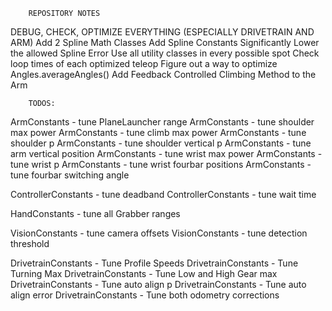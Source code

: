         REPOSITORY NOTES
DEBUG, CHECK, OPTIMIZE EVERYTHING (ESPECIALLY DRIVETRAIN AND ARM)
Add 2 Spline Math Classes
Add Spline Constants
Significantly Lower the allowed Spline Error
Use all utility classes in every possible spot
Check loop times of each optimized teleop
Figure out a way to optimize Angles.averageAngles()
Add Feedback Controlled Climbing Method to the Arm

        TODOS:
ArmConstants - tune PlaneLauncher range
ArmConstants - tune shoulder max power
ArmConstants - tune climb max power
ArmConstants - tune shoulder p
ArmConstants - tune shoulder vertical p
ArmConstants - tune arm vertical position
ArmConstants - tune wrist max power
ArmConstants - tune wrist p
ArmConstants - tune wrist fourbar positions
ArmConstants - tune fourbar switching angle

ControllerConstants - tune deadband
ControllerConstants - tune wait time

HandConstants - tune all Grabber ranges

VisionConstants - tune camera offsets
VisionConstants - tune detection threshold

DrivetrainConstants - Tune Profile Speeds
DrivetrainConstants - Tune Turning Max
DrivetrainConstants - Tune Low and High Gear max
DrivetrainConstants - Tune auto align p
DrivetrainConstants - Tune auto align error
DrivetrainConstants - Tune both odometry corrections